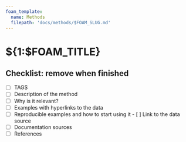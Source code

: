```yaml
---
foam_template:
  name: Methods
  filepath: 'docs/methods/$FOAM_SLUG.md'
---
```


# ${1:$FOAM_TITLE}

## Checklist: remove when finished

- [ ] TAGS
- [ ] Description of the method
- [ ] Why is it relevant?
- [ ] Examples with hyperlinks to the data
- [ ] Reproducible examples and how to start using it
      - [ ] Link to the data source
- [ ] Documentation sources
- [ ] References